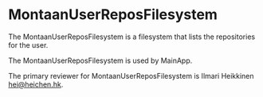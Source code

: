 # MontaanUserReposFilesystem

The MontaanUserReposFilesystem is a filesystem that lists the repositories for the user.

The MontaanUserReposFilesystem is used by MainApp.

The primary reviewer for MontaanUserReposFilesystem is Ilmari Heikkinen <hei@heichen.hk>.
